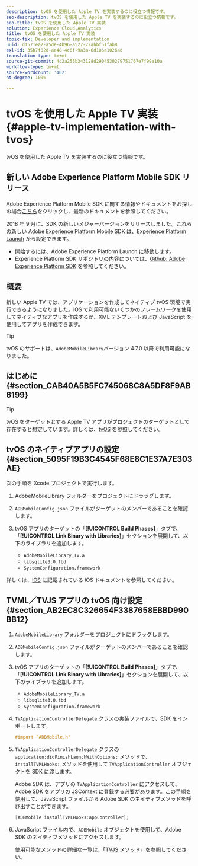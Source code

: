 ```yaml
---
description: tvOS を使用した Apple TV を実装するのに役立つ情報です。
seo-description: tvOS を使用した Apple TV を実装するのに役立つ情報です。
seo-title: tvOS を使用した Apple TV 実装
solution: Experience Cloud,Analytics
title: tvOS を使用した Apple TV 実装
topic-fix: Developer and implementation
uuid: d1571ea2-a5de-4b96-a527-72abbf51fab8
exl-id: 35b7f02d-ae48-4c6f-9a3a-6d106a1026ad
translation-type: tm+mt
source-git-commit: 4c2a255b343128d2904530279751767e7f99a10a
workflow-type: tm+mt
source-wordcount: '402'
ht-degree: 100%

---
```


# tvOS を使用した Apple TV 実装 {#apple-tv-implementation-with-tvos}

tvOS を使用した Apple TV を実装するのに役立つ情報です。

## 新しい Adobe Experience Platform Mobile SDK リリース

Adobe Experience Platform Mobile SDK に関する情報やドキュメントをお探しの場合[こちら](https://aep-sdks.gitbook.io/docs/)をクリックし、最新のドキュメントを参照してください。

2018 年 9 月に、SDK の新しいメジャーバージョンをリリースしました。これらの新しい Adobe Experience Platform Mobile SDK は、[Experience Platform Launch](https://www.adobe.com/jp/experience-platform/launch.html) から設定できます。

* 開始するには、Adobe Experience Platform Launch に移動します。
* Experience Platform SDK リポジトリの内容については、[Github: Adobe Experience Platform SDK](https://github.com/Adobe-Marketing-Cloud/acp-sdks) を参照してください。

## 概要

新しい Apple TV では、アプリケーションを作成してネイティブ tvOS 環境で実行できるようになりました。iOS で利用可能ないくつかのフレームワークを使用してネイティブなアプリを作成するか、XML テンプレートおよび JavaScript を使用してアプリを作成できます。

>[!TIP]
>
>tvOS のサポートは、`AdobeMobileLibrary`バージョン 4.7.0 以降で利用可能になりました。

## はじめに {#section_CAB40A5B5FC745068C8A5DF8F9AB6199}

>[!TIP]
>
>tvOS をターゲットとする Apple TV アプリがプロジェクトのターゲットとして存在すると想定しています。詳しくは、[tvOS](https://developer.apple.com/tvos/documentation/) を参照してください。

## tvOS のネイティブアプリの設定 {#section_5095F19B3C4545F68E8C1E37A7E303AE}

次の手順を Xcode プロジェクトで実行します。

1. AdobeMobileLibrary フォルダーをプロジェクトにドラッグします。
1. `ADBMobileConfig.json` ファイルがターゲットのメンバーであることを確認します。
1. tvOS アプリのターゲットの「**[!UICONTROL Build Phases]**」タブで、「**[!UICONTROL Link Binary with Libraries]**」セクションを展開して、以下のライブラリを追加します。

   * `AdobeMobileLibrary_TV.a`
   * `libsqlite3.0.tbd`
   * `SystemConfiguration.framework`

詳しくは、[iOS](https://developer.apple.com/ios/resources/) に記載されている iOS ドキュメントを参照してください。

## TVML／TVJS アプリの tvOS 向け設定 {#section_AB2EC8C326654F3387658EBBD990BB12}

1. `AdobeMobileLibrary` フォルダーをプロジェクトにドラッグします。
1. `ADBMobileConfig.json` ファイルがターゲットのメンバーであることを確認します。
1. tvOS アプリのターゲットの「**[!UICONTROL Build Phases]**」タブで、「**[!UICONTROL Link Binary with Libraries]**」セクションを展開して、以下のライブラリを追加します。

   * `AdobeMobileLibrary_TV.a`
   * `libsqlite3.0.tbd`
   * `SystemConfiguration.framework`

1. `TVApplicationControllerDelegate` クラスの実装ファイルで、SDK をインポートします。

   ```objective-c
   #import “ADBMobile.h"
   ```

1. `TVApplicationControllerDelegate` クラスの `application:didFinishLaunchWithOptions:` メソッドで、`installTVMLHooks:` メソッドを使用して `TVApplicationController` オブジェクトを SDK に渡します。

   Adobe SDK は、アプリの `TVApplicationController` にアクセスして、Adobe SDK をアプリの JSContext に登録する必要があります。この手順を使用して、JavaScript ファイルから Adobe SDK のネイティブメソッドを呼び出すことができます。

   ```objective-c
   [ADBMobile installTVMLHooks:appController];
   ```

1. JavaScript ファイル内で、`ADBMobile` オブジェクトを使用して、Adobe SDK のネイティブメソッドにアクセスします。

   使用可能なメソッドの詳細な一覧は、「[TVJS メソッド](/help/ios/apple-tv-implementation-tvos/tvjs-methods.md)」を参照してください。
